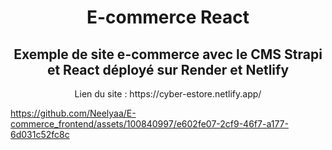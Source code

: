 <h1 align=center> E-commerce React </h1>
<h2 align=center>Exemple de site e-commerce avec le CMS Strapi et React déployé sur Render et Netlify </h2>

<p align=center>Lien du site : https://cyber-estore.netlify.app/</p>





https://github.com/Neelyaa/E-commerce_frontend/assets/100840997/e602fe07-2cf9-46f7-a177-6d031c52fc8c


